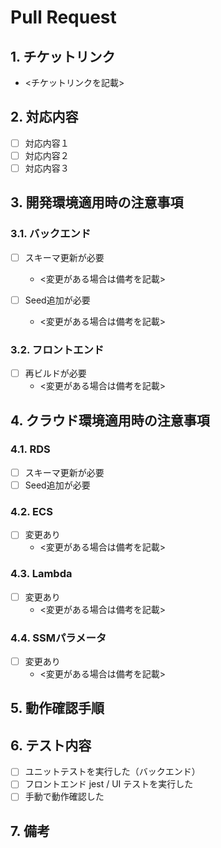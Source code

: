 # Pull Request
## 1. チケットリンク

* <チケットリンクを記載>

## 2. 対応内容

- [ ] 対応内容１
- [ ] 対応内容２
- [ ] 対応内容３

## 3. 開発環境適用時の注意事項

### 3.1. バックエンド
- [ ] スキーマ更新が必要
    * <変更がある場合は備考を記載>

- [ ] Seed追加が必要
    * <変更がある場合は備考を記載>

### 3.2. フロントエンド
- [ ] 再ビルドが必要
    * <変更がある場合は備考を記載>

## 4. クラウド環境適用時の注意事項
### 4.1. RDS
- [ ] スキーマ更新が必要
- [ ] Seed追加が必要

### 4.2. ECS
- [ ] 変更あり
   * <変更がある場合は備考を記載>

### 4.3. Lambda
- [ ] 変更あり
   * <変更がある場合は備考を記載>

### 4.4. SSMパラメータ
- [ ] 変更あり
   * <変更がある場合は備考を記載>

## 5. 動作確認手順

## 6. テスト内容
- [ ] ユニットテストを実行した（バックエンド）
- [ ] フロントエンド jest / UI テストを実行した
- [ ] 手動で動作確認した

## 7. 備考